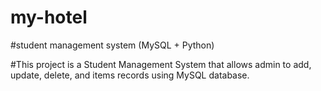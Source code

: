 # my-hotel

#student management system (MySQL + Python)

#This project is a Student Management System that allows admin to add, update, delete, and items records using MySQL database.
